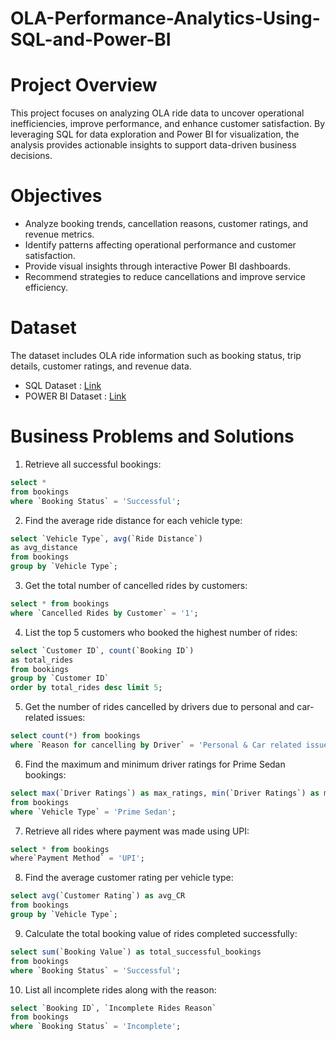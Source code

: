 # OLA-Performance-Analytics-Using-SQL-and-Power-BI

# Project Overview
This project focuses on analyzing OLA ride data to uncover operational inefficiencies, improve performance, and enhance customer satisfaction. By leveraging SQL for data exploration and Power BI for visualization, the analysis provides actionable insights to support data-driven business decisions.

# Objectives
- Analyze booking trends, cancellation reasons, customer ratings, and revenue metrics.
- Identify patterns affecting operational performance and customer satisfaction.
- Provide visual insights through interactive Power BI dashboards.
- Recommend strategies to reduce cancellations and improve service efficiency.

# Dataset
The dataset includes OLA ride information such as booking status, trip details, customer ratings, and revenue data.
- SQL Dataset : [Link](https://1drv.ms/x/c/408cf3a741dc6b18/ES0YeDisuBdJoORvH-eiN9gBZltNI7AlGfoLw2ASv-cn3w?e=gOVW6L)
- POWER BI Dataset : [Link](https://1drv.ms/x/c/408cf3a741dc6b18/ETTHONqVnXpIoLHCTvQ-CwMBRXGqkaHAo5sFtFxObV1CRg?e=WSPGbf)

# Business Problems and Solutions

1. Retrieve all successful bookings:

```sql
select *
from bookings
where `Booking Status` = 'Successful';
``` 

2. Find the average ride distance for each vehicle type:

```sql
select `Vehicle Type`, avg(`Ride Distance`) 
as avg_distance
from bookings
group by `Vehicle Type`;
```

3. Get the total number of cancelled rides by customers:

```sql
select * from bookings
where `Cancelled Rides by Customer` = '1';
```


4. List the top 5 customers who booked the highest number of rides:

```sql
select `Customer ID`, count(`Booking ID`)
as total_rides
from bookings
group by `Customer ID` 
order by total_rides desc limit 5;
```


5. Get the number of rides cancelled by drivers due to personal and car-related issues:

```sql
select count(*) from bookings 
where `Reason for cancelling by Driver` = 'Personal & Car related issues';
```

6. Find the maximum and minimum driver ratings for Prime Sedan bookings:

```sql
select max(`Driver Ratings`) as max_ratings, min(`Driver Ratings`) as min_ratings
from bookings 
where `Vehicle Type` = 'Prime Sedan'; 
```

7. Retrieve all rides where payment was made using UPI:

```sql
select * from bookings
where`Payment Method` = 'UPI';
```

8. Find the average customer rating per vehicle type:

```sql
select avg(`Customer Rating`) as avg_CR
from bookings
group by `Vehicle Type`;
```

9. Calculate the total booking value of rides completed successfully:

```sql
select sum(`Booking Value`) as total_successful_bookings
from bookings
where `Booking Status` = 'Successful';
```

10. List all incomplete rides along with the reason:

```sql
select `Booking ID`, `Incomplete Rides Reason`
from bookings
where `Booking Status` = 'Incomplete';
```


